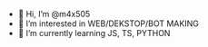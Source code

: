 - 👋 Hi, I’m @m4x505
- 👀 I’m interested in WEB/DEKSTOP/BOT MAKING
- 🌱 I’m currently learning JS, TS, PYTHON

<!---
m4x505/m4x505 is a ✨ special ✨ repository because its `README.md` (this file) appears on your GitHub profile.
You can click the Preview link to take a look at your changes.
--->
